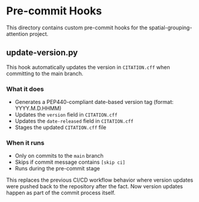 # Pre-commit Hooks

This directory contains custom pre-commit hooks for the spatial-grouping-attention project.

## update-version.py

This hook automatically updates the version in `CITATION.cff` when committing to the main branch.

### What it does

- Generates a PEP440-compliant date-based version tag (format: YYYY.M.D.HHMM)
- Updates the `version` field in `CITATION.cff`
- Updates the `date-released` field in `CITATION.cff`
- Stages the updated `CITATION.cff` file

### When it runs

- Only on commits to the `main` branch
- Skips if commit message contains `[skip ci]`
- Runs during the pre-commit stage

This replaces the previous CI/CD workflow behavior where version updates were pushed back to the repository after the fact. Now version updates happen as part of the commit process itself.
